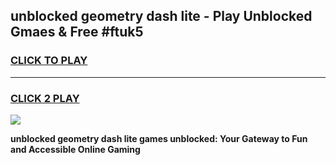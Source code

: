 
## unblocked geometry dash lite - Play Unblocked Gmaes & Free #ftuk5
<h3>
<a href="https://news.freeplayer.one?title=unblocked_geometry_dash_lite&ref=24F">CLICK TO PLAY</a></h3>
<hr>

<h3>
<a href="https://news.freeplayer.one?title=unblocked_geometry_dash_lite&ref=24F">CLICK 2 PLAY</a>
  
</h3>

<a href="https://news.freeplayer.one?title=unblocked_geometry_dash_lite&ref=24F/"><img src="https://clearcache.store/games.png"></a>


**unblocked geometry dash lite games unblocked: Your Gateway to Fun and Accessible Online Gaming**
